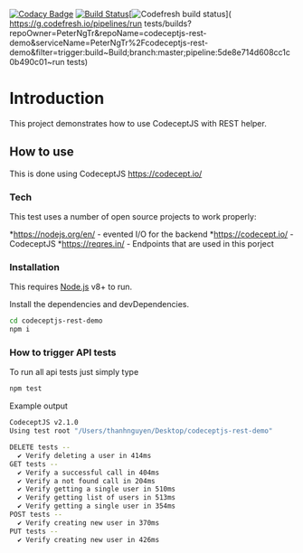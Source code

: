 [![Codacy Badge](https://api.codacy.com/project/badge/Grade/bb3182c5d5014093be06ffbd4bf7eb6f)](https://www.codacy.com/manual/PeterNgTr/codeceptjs-rest-demo?utm_source=github.com&amp;utm_medium=referral&amp;utm_content=PeterNgTr/codeceptjs-rest-demo&amp;utm_campaign=Badge_Grade) [![Build Status](https://travis-ci.org/PeterNgTr/codeceptjs-rest-demo.svg?branch=master)](https://travis-ci.org/PeterNgTr/codeceptjs-rest-demo)[![Codefresh build status]( https://g.codefresh.io/api/badges/pipeline/peterngtr/codeceptjs-rest-demo%2Frun%20tests?branch=master&key=eyJhbGciOiJIUzI1NiJ9.NWQ3MGQyM2FlYjI1NmUwNWY0YmIxMGJm.MkIjlyFpgSMJUMUhGVgUc_ysyVxAdsWyoR4YktKRpK4&type=cf-1)]( https://g.codefresh.io/pipelines/run tests/builds?repoOwner=PeterNgTr&repoName=codeceptjs-rest-demo&serviceName=PeterNgTr%2Fcodeceptjs-rest-demo&filter=trigger:build~Build;branch:master;pipeline:5de8e714d608cc1c0b490c01~run tests)

# Introduction
This project demonstrates how to use CodeceptJS with REST helper.

## How to use
This is done using CodeceptJS <https://codecept.io/>

### Tech
This test uses a number of open source projects to work properly:

*<https://nodejs.org/en/> - evented I/O for the backend
*<https://codecept.io/> - CodeceptJS
*<https://reqres.in/> - Endpoints that are used in this porject

### Installation
This requires [Node.js](https://nodejs.org/) v8+ to run.

Install the dependencies and devDependencies.

```sh
cd codeceptjs-rest-demo
npm i
```

### How to trigger API tests
To run all api tests just simply type

```sh
npm test
```

Example output
```sh
CodeceptJS v2.1.0
Using test root "/Users/thanhnguyen/Desktop/codeceptjs-rest-demo"

DELETE tests --
  ✔ Verify deleting a user in 414ms
GET tests --
  ✔ Verify a successful call in 404ms
  ✔ Verify a not found call in 204ms
  ✔ Verify getting a single user in 510ms
  ✔ Verify getting list of users in 513ms
  ✔ Verify getting a single user in 354ms
POST tests --
  ✔ Verify creating new user in 370ms
PUT tests --
  ✔ Verify creating new user in 426ms
```

